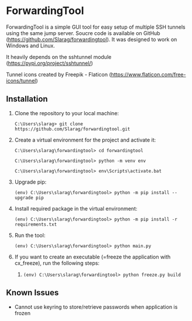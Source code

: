 ForwardingTool
==============

ForwardingTool is a simple GUI tool for easy setup of multiple SSH tunnels using the same jump server.
Soucre code is available on GitHub (https://github.com/Slarag/forwardingtool).
It was designed to work on Windows and Linux.

It heavily depends on the sshtunnel module (https://pypi.org/project/sshtunnel/)

Tunnel icons created by Freepik - Flaticon (https://www.flaticon.com/free-icons/tunnel)

Installation
------------

1. Clone the repository to your local machine:

    ```C:\Users\slarag> git clone https://github.com/Slarag/forwardingtool.git```

2. Create a virtual environment for the project and activate it:

    ```C:\Users\slarag\forwardingtool> cd forwardingtool```

    ```C:\Users\slarag\forwardingtool> python -m venv env```

    ```C:\Users\slarag\forwardingtool> env\Scripts\activate.bat```

3. Upgrade pip:

    ```(env) C:\Users\slarag\forwardingtool> python -m pip install --upgrade pip```

4. Install required package in the virtual environment:

    ```(env) C:\Users\slarag\forwardingtool> python -m pip install -r requirements.txt```

5. Run the tool:

    ```(env) C:\Users\slarag\forwardingtool> python main.py```

6. If you want to create an executable (=freeze the application with cx_freeze), run the following steps:

   1. ```(env) C:\Users\slarag\forwardingtool> python freeze.py build```

Known Issues
------------

- Cannot use keyring to store/retrieve passwords when application is frozen